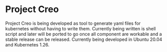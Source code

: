 # Project Creo
Project Creo is being developed as tool to generate yaml files for kubernetes without having to write them. Currently being written is shell script and later will be ported to go once all component are workable and a stable release can be released.
Currently being developed in Ubuntu 20.04 and Kubernetes 1.26.
